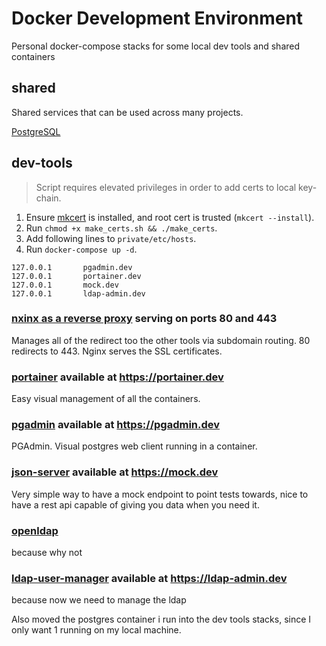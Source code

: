 # Docker Development Environment

Personal docker-compose stacks for some local dev tools and shared containers

## shared

Shared services that can be used across many projects.

[PostgreSQL](https://www.postgresql.org/)

## dev-tools

> Script requires elevated privileges in order to add certs to local key-chain.

1. Ensure [mkcert](https://github.com/FiloSottile/mkcert) is installed, and root cert is trusted (`mkcert --install`).
2. Run `chmod +x make_certs.sh && ./make_certs`.
3. Add following lines to `private/etc/hosts`.
4. Run `docker-compose up -d`.

```hosts
127.0.0.1       pgadmin.dev
127.0.0.1       portainer.dev
127.0.0.1       mock.dev
127.0.0.1       ldap-admin.dev
```

### [nxinx as a reverse proxy](https://www.nginx.com/) serving on ports 80 and 443

Manages all of the redirect too the other tools via subdomain routing. 80 redirects to 443. Nginx serves the SSL certificates.

### [portainer](https://www.portainer.io/) available at <https://portainer.dev>

Easy visual management of all the containers.

### [pgadmin](https://www.pgadmin.org/) available at <https://pgadmin.dev>

PGAdmin. Visual postgres web client running in a container.

### [json-server](https://www.npmjs.com/package/json-server) available at <https://mock.dev>

Very simple way to have a mock endpoint to point tests towards, nice to have a rest api capable of giving you data when you need it.

### [openldap](https://en.wikipedia.org/wiki/Lightweight_Directory_Access_Protocol)

because why not

### [ldap-user-manager](https://github.com/wheelybird/ldap-user-manager) available at <https://ldap-admin.dev>

because now we need to manage the ldap

Also moved the postgres container i run into the dev tools stacks, since I only want 1 running on my local machine.
